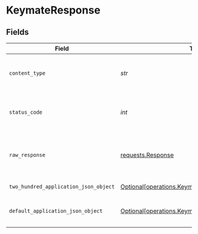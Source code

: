# KeymateResponse


## Fields

| Field                                                                                                      | Type                                                                                                       | Required                                                                                                   | Description                                                                                                |
| ---------------------------------------------------------------------------------------------------------- | ---------------------------------------------------------------------------------------------------------- | ---------------------------------------------------------------------------------------------------------- | ---------------------------------------------------------------------------------------------------------- |
| `content_type`                                                                                             | *str*                                                                                                      | :heavy_check_mark:                                                                                         | HTTP response content type for this operation                                                              |
| `status_code`                                                                                              | *int*                                                                                                      | :heavy_check_mark:                                                                                         | HTTP response status code for this operation                                                               |
| `raw_response`                                                                                             | [requests.Response](https://requests.readthedocs.io/en/latest/api/#requests.Response)                      | :heavy_check_mark:                                                                                         | Raw HTTP response; suitable for custom response parsing                                                    |
| `two_hundred_application_json_object`                                                                      | [Optional[operations.KeymateResponseBody]](../../models/operations/keymateresponsebody.md)                 | :heavy_minus_sign:                                                                                         | Successful operation                                                                                       |
| `default_application_json_object`                                                                          | [Optional[operations.KeymateResponseResponseBody]](../../models/operations/keymateresponseresponsebody.md) | :heavy_minus_sign:                                                                                         | Error fetching search results                                                                              |